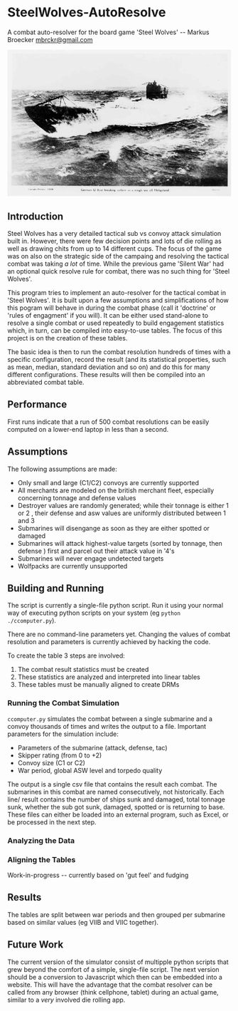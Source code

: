 # SteelWolves-AutoResolve
A combat auto-resolver for the board game 'Steel Wolves' -- Markus Broecker 
<mbrckr@gmail.com>

![U-87](U_87_Kriegsmarine.jpg "U-87")

## Introduction
Steel Wolves has a very detailed tactical sub vs convoy attack simulation built
in. However, there were few decision points and lots of die rolling as well as 
drawing chits from up to 14 different cups. The focus of the game was on also 
on the strategic side of the campaing and resolving the tactical combat was 
taking _a lot_ of time. While the previous game 'Silent War' had an optional 
quick resolve rule for combat, there was no such thing for 'Steel Wolves'.

This program tries to implement an auto-resolver for the tactical combat in 
'Steel Wolves'. It is built upon a few assumptions and simplifications of how 
this pogram will behave in during the combat phase (call it 'doctrine' or 
'rules of engagment' if you will). It can be either used stand-alone to resolve 
a single combat or used repeatedly to build engagement statistics which, in 
turn, can be compiled into easy-to-use tables. The focus of this project is on 
the creation of these tables.

The basic idea is then to run the combat resolution hundreds of times with a 
specific configuration, record the result (and its statistical properties, such
as mean, median, standard deviation and so on) and do this for many different
configurations. These results will then be compiled into an abbreviated combat 
table. 

## Performance
First runs indicate that a run of 500 combat resolutions can be easily computed
on a lower-end laptop in less than a second. 

## Assumptions
The following assumptions are made:
- Only small and large (C1/C2) convoys are currently supported
- All merchants are modeled on the british merchant fleet, especially concerning 
tonnage and defense values
- Destroyer values are randomly generated; while their tonnage is either 1 or 2
, their defense and asw values are uniformly distributed between 1 and 3
- Submarines will disengange as soon as they are either spotted or damaged
- Submarines will attack highest-value targets (sorted by tonnage, then defense
) first and parcel out their attack value in '4's
- Submarines will never engage undetected targets
- Wolfpacks are currently unsupported


## Building and Running
The script is currently a single-file python script. Run it using your normal 
way of executing python scripts on your system (eg `python ./ccomputer.py`).

There are no command-line parameters yet. Changing the values of combat 
resolution and parameters is currently achieved by hacking the code. 

To create the table 3 steps are involved:
1. The combat result statistics must be created
2. These statistics are analyzed and interpreted into linear tables
3. These tables must be manually aligned to create DRMs 

### Running the Combat Simulation
`ccomputer.py` simulates the combat between a single submarine and a convoy 
thousands of times and writes the output to a file. Important parameters for 
the simulation include:
- Parameters of the submarine (attack, defense, tac)
- Skipper rating (from 0 to +2)
- Convoy size (C1 or C2)
- War period, global ASW level and torpedo quality

The output is a single csv file that contains the result each combat. The 
submarines in this combat are named consecutively, not historically. Each line/
result contains the number of ships sunk and damaged, total tonnage sunk, 
whether the sub got sunk, damaged, spotted or is returning to base. These files
can either be loaded into an external program, such as Excel, or be processed 
in the next step.

### Analyzing the Data




### Aligning the Tables
Work-in-progress -- currently based on 'gut feel' and fudging 



## Results

The tables are split between war periods and then grouped per submarine 
based on similar values (eg VIIB and VIIC together).




## Future Work
The current version of the simulator consist of multipple python scripts that 
grew beyond the comfort of a simple, single-file script. The next version 
should be a conversion to Javascript which then can be embedded into a website. 
This will have the advantage that the combat resolver can be called from any 
browser (think cellphone, tablet) during an actual game, similar to a _very_ 
involved die rolling app.
